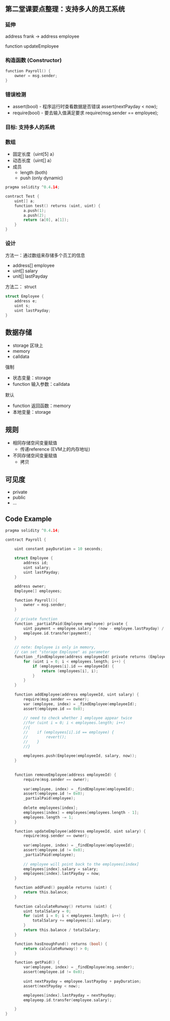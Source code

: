 ## 第二堂课要点整理：支持多人的员工系统

### 延伸
address frank -> address employee

function updateEmployee

### 构造函数 (Constructor)
``` C
function Payroll() {
    owner = msg.sender;
}
```

### 错误检测
* assert(bool) - 程序运行时查看数据是否错误
    assert(nextPayday < now);
* require(bool) - 要去输入值满足要求
    require(msg.sender == employee);

### 目标: 支持多人的系统

### 数组
* 固定长度（uint[5] a）
* 动态长度（uint[] a）
* 成员
    * length (both)
    * push (only dynamic)

``` C
pragma solidity ^0.4.14;

contract Test {
    uint[] a;    
    function test() returns (uint, uint) {
        a.push(1);
        a.push(2);
        return (a[0], a[1]);
    }    
}
```

### 设计
方法一：通过数组来存储多个员工的信息
* address[] employee
* uint[] salary
* unit[] lastPayday

方法二： struct
``` C
struct Employee {
    address e;
    uint s;
    uint lastPayday;
}
```

## 数据存储
* storage 区块上
* memory
* calldata 

强制
* 状态变量：storage
* function 输入参数：calldata

默认
* function 返回函数：memory
* 本地变量：storage

## 规则
* 相同存储空间变量赋值
    * 传递reference (EVM上的内存地址)
* 不同存储空间变量赋值
    * 拷贝

## 可见度
* private
* public
* ...

## Code Example
```C
pragma solidity ^0.4.14;

contract Payroll {

    uint constant payDuration = 10 seconds;
    
    struct Employee {
        address id;
        uint salary;
        uint lastPayday;
    }

    address owner;
    Employee[] employees;

    function Payroll(){ 
        owner = msg.sender;
    }
    
    // private function
    function _partialPaid(Employee employee) private {
        uint payment = employee.salary * (now - employee.lastPayday) / payDuration;
        employee.id.transfer(payment);
    }
    
    // note: Employee is only in memory, 
    // can set "storage Employee" as parameter
    function _findEmployee(address employeeId) private returns (Employee, uint) {
        for (uint i = 0; i < employees.length; i++) {
            if (employees[i].id == employeeId) {
                return (employees[i], i);
            }
        }
    }
    
    function addEmployee(address employeeId, uint salary) {
        require(msg.sender == owner);
        var (employee, index) = _findEmployee(employeeId);
        assert(employee.id == 0x0);
        
        // need to check whether 1 employee appear twice
        //for (uint i = 0; i < employees.length; i++)
        //{
        //    if (employees[i].id == employee) {
        //        revert();
        //    }
        //}
             
        employees.push(Employee(employeeId, salary, now));
    }
    
    
    function removeEmployee(address employeeId) {
        require(msg.sender == owner);
        
        var(employee, index) = _findEmployee(employeeId);
        assert(employee.id != 0x0);
        _partialPaid(employee);
        
        delete employees[index];
        employees[index] = employees[employees.length - 1];
        employees.length -= 1;
    }    

    function updateEmployee(address employeeId, uint salary) {
        require(msg.sender == owner);
        
        var(employee, index) = _findEmployee(employeeId);
        assert(employee.id != 0x0);
        _partialPaid(employee);
        
        // employee will point back to the employees[index]
        employees[index].salary = salary;
        employees[index].lastPayday = now;  
    }

    function addFund() payable returns (uint) {
        return this.balance;
    }
    
    function calculateRunway() returns (uint) {
        uint totalSalary = 0;
        for (uint i = 0; i < employees.length; i++) {
            totalSalary += employees[i].salary;
        }
        return this.balance / totalSalary;
    }

    function hasEnoughFund() returns (bool) {
        return calculateRunway() > 0;
    }

    function getPaid() {
        var(employee, index) = _findEmployee(msg.sender);
        assert(employee.id != 0x0);
        
        uint nextPayday = employee.lastPayday + payDuration;
        assert(nextPayday < now);

        employees[index].lastPayday = nextPayday;
        employeep.id.transfer(employee.salary);

    }
}
```
